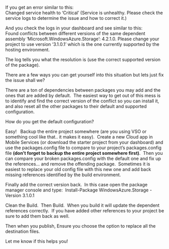 If you get an error similar to this:  
Changed service health to &#8216;Critical&#8217; (Service is unhealthy. Please check the service logs to determine the issue and how to correct it.)

And you check the logs in your dashboard and see similar to this:  
Found conflicts between different versions of the same dependent assembly &#8216;Microsoft.WindowsAzure.Storage&#8217;: 4.2.1.0. Please change your project to use version &#8216;3.1.0.1&#8217; which is the one currently supported by the hosting environment.

The log tells you what the resolution is (use the correct supported version of the package).

There are a few ways you can get yourself into this situation but lets just fix the issue shall we?

There are a ton of dependencies between packages you may add and the ones that are added by default.&#160; The easiest way to get out of this mess is to identify and find the correct version of the conflict so you can install it, and also reset all the other packages to their default and supported configuration.

How do you get the default configuration?

Easy!&#160;&#160; Backup the entire project somewhere (are you using VSO or something cool like that.. it makes it easy).&#160; Create a new Cloud app in Mobile Services (or download the starter project from your dashboard) and use the packages.config file to compare to your project’s packages.config file **(don’t forget to backup the entire project somewhere first)**.&#160; Then you can compare your broken packages.config with the default one and fix up the references… and remove the offending package.&#160; Sometimes it is easiest to replace your old config file with this new one and add back missing references identified by the build environment.

Finally add the correct version back.&#160; In this case open the package manager console <Tools> <NuGet Package Manager> <Package Manager Console> and type:&#160; Install-Package WindowsAzure.Storage -Version 3.1.0.1

Clean the Build.&#160; Then Build.&#160; When you build it will update the dependent references correctly.&#160; If you have added other references to your project be sure to add them back as well.

Then when you publish, Ensure you choose the option to replace all the destination files.

Let me know if this helps you!